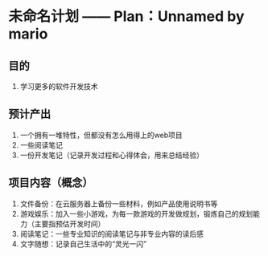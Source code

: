# 未命名计划 —— Plan：Unnamed by mario

## 目的
1. 学习更多的软件开发技术

## 预计产出
1. 一个拥有一堆特性，但都没有怎么用得上的web项目
1. 一些阅读笔记
1. 一份开发笔记（记录开发过程和心得体会，用来总结经验）

## 项目内容（概念）
1. 文件备份：在云服务器上备份一些材料，例如产品使用说明书等
1. 游戏娱乐：加入一些小游戏，为每一款游戏的开发做规划，锻炼自己的规划能力（主要指预估开发时间）
1. 阅读笔记：一些专业知识的阅读笔记与非专业内容的读后感
1. 文字随想：记录自己生活中的“灵光一闪”

